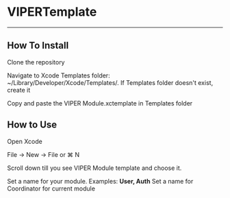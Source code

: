 # VIPERTemplate
_____ 
## How To Install

Clone the repository

Navigate to Xcode Templates folder: ~/Library/Developer/Xcode/Templates/. If Templates folder doesn't exist, create it

Copy and paste the VIPER Module.xctemplate in Templates folder

## How to Use 

Open Xcode

File -> New -> File or ⌘ N

Scroll down till you see VIPER Module template and choose it.

Set a name for your module. Examples: **User, Auth**
Set a name for Coordinator for current module
